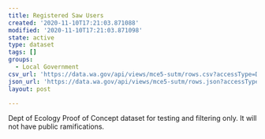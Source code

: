 ```yaml
---
title: Registered Saw Users
created: '2020-11-10T17:21:03.871088'
modified: '2020-11-10T17:21:03.871098'
state: active
type: dataset
tags: []
groups:
  - Local Government
csv_url: 'https://data.wa.gov/api/views/mce5-sutm/rows.csv?accessType=DOWNLOAD'
json_url: 'https://data.wa.gov/api/views/mce5-sutm/rows.json?accessType=DOWNLOAD'
layout: post

---
```

Dept of Ecology Proof of Concept dataset for testing and filtering only.  It will not have public ramifications.
